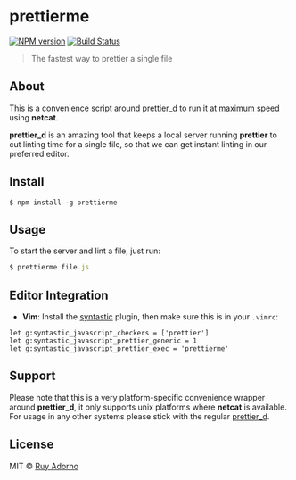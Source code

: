 # prettierme

[![NPM version](https://badge.fury.io/js/prettierme.svg)](https://npmjs.org/package/prettierme)
[![Build Status](https://travis-ci.org/ruyadorno/prettierme.svg?branch=master)](https://travis-ci.org/ruyadorno/prettierme)

> The fastest way to prettier a single file


## About

This is a convenience script around [prettier_d](https://github.com/josephfrazier/prettier_d) to run it at [maximum speed](https://github.com/josephfrazier/prettier_d#moar-speed) using **netcat**.

**prettier_d** is an amazing tool that keeps a local server running **prettier** to cut linting time for a single file, so that we can get instant linting in our preferred editor.


## Install

```
$ npm install -g prettierme
```


## Usage

To start the server and lint a file, just run:

```js
$ prettierme file.js
```


## Editor Integration

- __Vim__: Install the [syntastic](https://github.com/scrooloose/syntastic) plugin, then make sure this is in your `.vimrc`:

```vim
let g:syntastic_javascript_checkers = ['prettier']
let g:syntastic_javascript_prettier_generic = 1
let g:syntastic_javascript_prettier_exec = 'prettierme'
```


## Support

Please note that this is a very platform-specific convenience wrapper around **prettier_d**, it only supports unix platforms where **netcat** is available. For usage in any other systems please stick with the regular [prettier_d](https://github.com/josephfrazier/prettier_d).


## License

MIT © [Ruy Adorno](http://ruyadorno.com)

